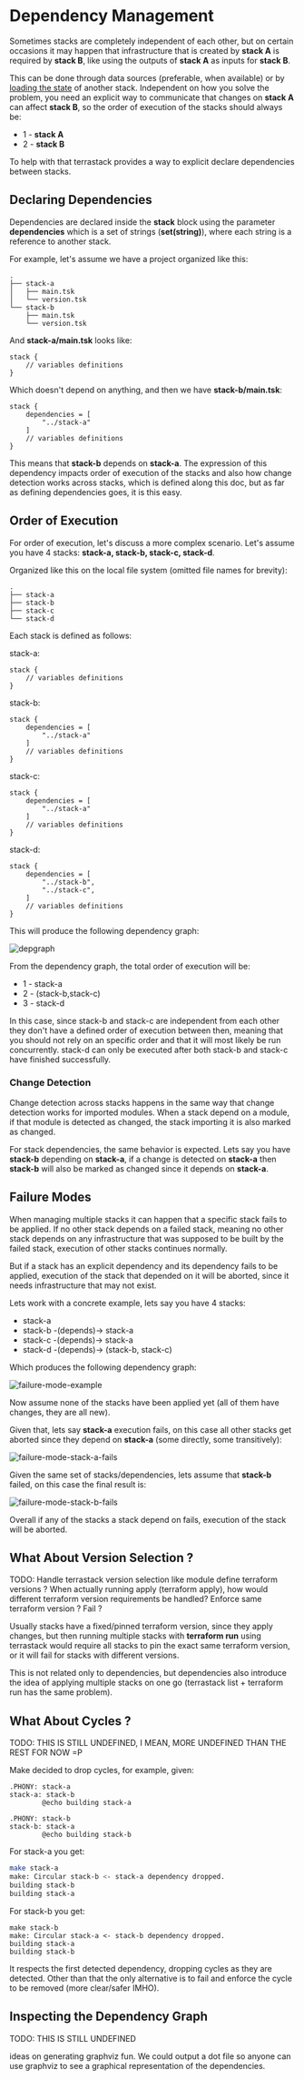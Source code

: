 # Dependency Management

Sometimes stacks are completely independent of each other, but on
certain occasions it may happen that infrastructure that is created
by **stack A** is required by **stack B**, like using the outputs
of **stack A** as inputs for **stack B**.

This can be done through data sources (preferable, when available) or
by [loading the state](https://www.terraform.io/docs/language/state/remote-state-data.html)
of another stack. Independent on how you solve the problem, you need
an explicit way to communicate that changes on **stack A** can affect
**stack B**, so the order of execution of the stacks should always be:

* 1 - **stack A**
* 2 - **stack B**

To help with that terrastack provides a way to explicit declare
dependencies between stacks.

## Declaring Dependencies

Dependencies are declared inside the **stack** block using the
parameter **dependencies** which is a set of strings (**set(string)**),
where each string is a reference to another stack.

For example, let's assume we have a project organized like this:

```
.
├── stack-a
│   ├── main.tsk
│   └── version.tsk
└── stack-b
    ├── main.tsk
    └── version.tsk
```

And **stack-a/main.tsk** looks like:

```
stack {
    // variables definitions
}
```

Which doesn't depend on anything,
and then we have **stack-b/main.tsk**:

```
stack {
    dependencies = [
        "../stack-a"
    ]
    // variables definitions
}
```

This means that **stack-b** depends on **stack-a**.
The expression of this dependency impacts order of
execution of the stacks and also how change detection
works across stacks, which is defined along this doc,
but as far as defining dependencies goes, it is this easy.

## Order of Execution

For order of execution, let's discuss a more complex scenario.
Let's assume you have 4 stacks: **stack-a, stack-b, stack-c, stack-d**.

Organized like this on the local file system (omitted file names
for brevity):

```
.
├── stack-a
├── stack-b
├── stack-c
└── stack-d
```

Each stack is defined as follows:

stack-a:
```
stack {
    // variables definitions
}
```

stack-b:
```
stack {
    dependencies = [
        "../stack-a"
    ]
    // variables definitions
}
```

stack-c:
```
stack {
    dependencies = [
        "../stack-a"
    ]
    // variables definitions
}
```

stack-d:
```
stack {
    dependencies = [
        "../stack-b",
        "../stack-c",
    ]
    // variables definitions
}
```

This will produce the following dependency graph:

![depgraph](./graphs/depgraph.svg)

From the dependency graph, the total order of execution will be:

* 1 - stack-a
* 2 - (stack-b,stack-c)
* 3 - stack-d

In this case, since stack-b and stack-c are independent from
each other they don't have a defined order of execution between
then, meaning that you should not rely on an specific order and that it
will most likely be run concurrently. stack-d can only be
executed after both stack-b and stack-c have finished successfully.

### Change Detection

Change detection across stacks happens in the same way that change
detection works for imported modules. When a stack depend on a module,
if that module is detected as changed, the stack importing it is also
marked as changed.

For stack dependencies, the same behavior is expected. Lets say you
have **stack-b** depending on **stack-a**, if a change is detected
on **stack-a** then **stack-b** will also be marked as changed since
it depends on **stack-a**.

## Failure Modes

When managing multiple stacks it can happen that a specific
stack fails to be applied. If no other stack depends on a failed stack,
meaning no other stack depends on any infrastructure that was
supposed to be built by the failed stack, execution of other stacks
continues normally.

But if a stack has an explicit dependency and its dependency
fails to be applied, execution of the stack that depended on it
will be aborted, since it needs infrastructure that may not exist.

Lets work with a concrete example, lets say you have 4 stacks:

* stack-a
* stack-b -(depends)-> stack-a
* stack-c -(depends)-> stack-a
* stack-d -(depends)-> (stack-b, stack-c)

Which produces the following dependency graph:

![failure-mode-example](./graphs/failure-mode-example.svg)

Now assume none of the stacks have been applied yet
(all of them have changes, they are all new).

Given that, lets say **stack-a** execution fails, on
this case all other stacks get aborted since they depend
on **stack-a** (some directly, some transitively):

![failure-mode-stack-a-fails](./graphs/failure-mode-stack-a-fails.svg)

Given the same set of stacks/dependencies, lets assume that
**stack-b** failed, on this case the final result is:

![failure-mode-stack-b-fails](./graphs/failure-mode-stack-b-fails.svg)

Overall if any of the stacks a stack depend on fails, execution of the
stack will be aborted.


## What About Version Selection ?

TODO: Handle terrastack version selection like module define terraform versions ?
When actually running apply (terraform apply), how would different terraform
version requirements be handled? Enforce same terraform version ? Fail ?

Usually stacks have a fixed/pinned terraform version, since they apply changes,
but then running multiple stacks with **terraform run** using
terrastack would require all stacks to pin the exact same terraform version,
or it will fail for stacks with different versions.

This is not related only to dependencies, but dependencies also introduce the
idea of applying multiple stacks on one go (terrastack list + terraform run
has the same problem).


## What About Cycles ?

TODO: THIS IS STILL UNDEFINED, I MEAN, MORE UNDEFINED THAN THE REST FOR NOW =P

Make decided to drop cycles, for example, given:

```
.PHONY: stack-a
stack-a: stack-b
        @echo building stack-a

.PHONY: stack-b
stack-b: stack-a
        @echo building stack-b
```

For stack-a you get:

```sh
make stack-a
make: Circular stack-b <- stack-a dependency dropped.
building stack-b
building stack-a
```

For stack-b you get:

```
make stack-b
make: Circular stack-a <- stack-b dependency dropped.
building stack-a
building stack-b
```

It respects the first detected dependency, dropping cycles as they
are detected. Other than that the only alternative is to fail
and enforce the cycle to be removed (more clear/safer IMHO).


## Inspecting the Dependency Graph

TODO: THIS IS STILL UNDEFINED

ideas on generating graphviz fun. We could output
a dot file so anyone can use graphviz to see a graphical
representation of the dependencies.
